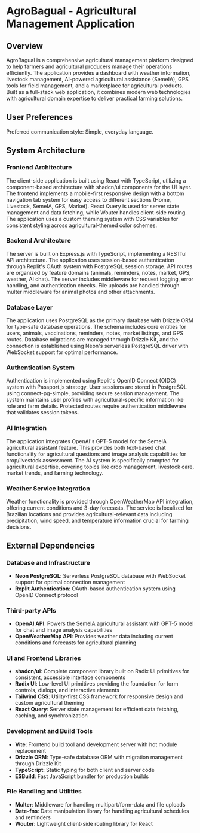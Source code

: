 # AgroBagual - Agricultural Management Application

## Overview

AgroBagual is a comprehensive agricultural management platform designed to help farmers and agricultural producers manage their operations efficiently. The application provides a dashboard with weather information, livestock management, AI-powered agricultural assistance (SemeIA), GPS tools for field management, and a marketplace for agricultural products. Built as a full-stack web application, it combines modern web technologies with agricultural domain expertise to deliver practical farming solutions.

## User Preferences

Preferred communication style: Simple, everyday language.

## System Architecture

### Frontend Architecture
The client-side application is built using React with TypeScript, utilizing a component-based architecture with shadcn/ui components for the UI layer. The frontend implements a mobile-first responsive design with a bottom navigation tab system for easy access to different sections (Home, Livestock, SemeIA, GPS, Market). React Query is used for server state management and data fetching, while Wouter handles client-side routing. The application uses a custom theming system with CSS variables for consistent styling across agricultural-themed color schemes.

### Backend Architecture
The server is built on Express.js with TypeScript, implementing a RESTful API architecture. The application uses session-based authentication through Replit's OAuth system with PostgreSQL session storage. API routes are organized by feature domains (animals, reminders, notes, market, GPS, weather, AI chat). The server includes middleware for request logging, error handling, and authentication checks. File uploads are handled through multer middleware for animal photos and other attachments.

### Database Layer
The application uses PostgreSQL as the primary database with Drizzle ORM for type-safe database operations. The schema includes core entities for users, animals, vaccinations, reminders, notes, market listings, and GPS routes. Database migrations are managed through Drizzle Kit, and the connection is established using Neon's serverless PostgreSQL driver with WebSocket support for optimal performance.

### Authentication System
Authentication is implemented using Replit's OpenID Connect (OIDC) system with Passport.js strategy. User sessions are stored in PostgreSQL using connect-pg-simple, providing secure session management. The system maintains user profiles with agricultural-specific information like role and farm details. Protected routes require authentication middleware that validates session tokens.

### AI Integration
The application integrates OpenAI's GPT-5 model for the SemeIA agricultural assistant feature. This provides both text-based chat functionality for agricultural questions and image analysis capabilities for crop/livestock assessment. The AI system is specifically prompted for agricultural expertise, covering topics like crop management, livestock care, market trends, and farming technology.

### Weather Service Integration
Weather functionality is provided through OpenWeatherMap API integration, offering current conditions and 3-day forecasts. The service is localized for Brazilian locations and provides agricultural-relevant data including precipitation, wind speed, and temperature information crucial for farming decisions.

## External Dependencies

### Database and Infrastructure
- **Neon PostgreSQL**: Serverless PostgreSQL database with WebSocket support for optimal connection management
- **Replit Authentication**: OAuth-based authentication system using OpenID Connect protocol

### Third-party APIs
- **OpenAI API**: Powers the SemeIA agricultural assistant with GPT-5 model for chat and image analysis capabilities
- **OpenWeatherMap API**: Provides weather data including current conditions and forecasts for agricultural planning

### UI and Frontend Libraries
- **shadcn/ui**: Complete component library built on Radix UI primitives for consistent, accessible interface components
- **Radix UI**: Low-level UI primitives providing the foundation for form controls, dialogs, and interactive elements
- **Tailwind CSS**: Utility-first CSS framework for responsive design and custom agricultural theming
- **React Query**: Server state management for efficient data fetching, caching, and synchronization

### Development and Build Tools
- **Vite**: Frontend build tool and development server with hot module replacement
- **Drizzle ORM**: Type-safe database ORM with migration management through Drizzle Kit
- **TypeScript**: Static typing for both client and server code
- **ESBuild**: Fast JavaScript bundler for production builds

### File Handling and Utilities
- **Multer**: Middleware for handling multipart/form-data and file uploads
- **Date-fns**: Date manipulation library for handling agricultural schedules and reminders
- **Wouter**: Lightweight client-side routing library for React